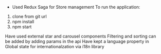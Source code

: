
- Used Redux Saga for Store management
To run the application: 
1) clone from git url
2) npm install
3) npm start

Have used external star and carousel components
Filtering and sorting can be added by adding params in the api
Have kept a language property in Global state for internationalzation via i18n library
